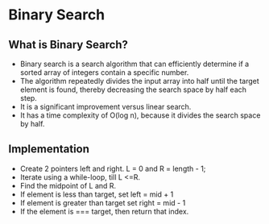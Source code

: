 # Binary Search

## What is Binary Search?

- Binary search is a search algorithm that can efficiently determine if a sorted array of integers contain a specific number.
- The algorithm repeatedly divides the input array into half until the target element is found, thereby decreasing the search space by half each step.
- It is a significant improvement versus linear search.
- It has a time complexity of O(log n), because it divides the search space by half.

## Implementation

- Create 2 pointers left and right. L = 0 and R = length - 1;
- Iterate using a while-loop, till L <=R.
- Find the midpoint of L and R.
- If element is less than target, set left = mid + 1
- If element is greater than target set right = mid - 1
- If the element is === target, then return that index.
